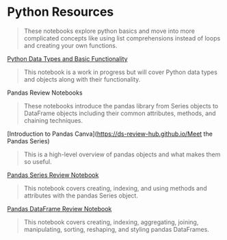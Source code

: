 # Python Resources

>These notebooks explore python basics and move into more complicated concepts like using list comprehensions instead of loops and creating your own functions.

[Python Data Types and Basic Functionality](https://ds-review-hub.github.io/python_dt_review_notebook)

>This notebook is a work in progress but will cover Python data types and objects along with their functionality.

Pandas Review Notebooks

>These notebooks introduce the pandas library from Series objects to DataFrame objects including their common attributes, methods, and chaining techniques.

[Introduction to Pandas Canva](https://ds-review-hub.github.io/Meet the Pandas Series)

>This is a high-level overview of pandas objects and what makes them so useful.

[Pandas Series Review Notebook](https://ds-review-hub.github.io/pandas_series_review/pandas_series_review)

>This notebook covers creating, indexing, and using methods and attributes with the pandas Series object.

[Pandas DataFrame Review Notebook](https://ds-review-hub.github.io/pandas_dataframes_review)

>This notebook covers creating, indexing, aggregating, joining, manipulating, sorting, reshaping, and styling pandas DataFrames.